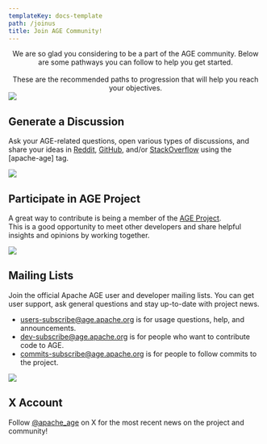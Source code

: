 ```yaml
---
templateKey: docs-template
path: /joinus
title: Join AGE Community!
---
```


<div class="subTitle" style="text-align:center;">
  We are so glad you considering to be a part of the AGE community. Below are some pathways you can follow to help you get started.
  <br><br>
  These are the recommended paths to progression that will help you reach your objectives. 
</div>
<div class="JoinUsAGE">

<div>
  <a href="https://discord.com/invite/NMsBs9X8Ss/" target="_blank">
    <img src="/img/icon-Large-raddit.png" style="max-height: 232px; max-width: 232px"/>
  </a>
</div>

<div>

## Generate a Discussion

Ask your AGE-related questions, open various types of discussions, and share your ideas in <a href="https://www.reddit.com/r/apacheage/">Reddit</a>, <a href="https://github.com/apache/age">GitHub</a>, and/or <a href="https://stackoverflow.com/questions/tagged/apache-age">StackOverflow</a> using the [apache-age] tag.

</div>

<div>
  <img src="/img/icon-Large-GitHub.png"/>
</div>

<div>

## Participate in AGE Project

A great way to contribute is being a member of the 
<a href="https://github.com/apache/age/projects?type=new">AGE Project</a>.
<br>
This is a good opportunity to meet other developers and share helpful insights and opinions by working together.

</div>

<div>
  <img src="/img/icon-Large-Mail.png"/>
</div>

<div>

## Mailing Lists

Join the official Apache AGE user and developer mailing lists. You can get user support, ask general questions and stay up-to-date with project news.

  <ul>
    <li><a href="mailto:users-subscribe@age.apache.org">users-subscribe@age.apache.org</a> is for usage questions, help, and announcements.</li>
    <li><a href="mailto:dev-subscribe@age.apache.org">dev-subscribe@age.apache.org</a> is for people who want to contribute code to AGE.</li>
    <li><a href="mailto:commits-subscribe@age.apache.org">commits-subscribe@age.apache.org</a> is for people to follow commits to the project.</li>
  </ul>
</div>

<div>
  <img src="/img/x_logo_twitter_new_brand_icon.png"/>
</div>

<div>

## X Account

Follow <a href="https://twitter.com/apache_age?s=20&t=7Hu8Txk4vjvuEp-ryakacg">@apache_age</a> on X for the most recent news on the project and community!

</div>

</div>
